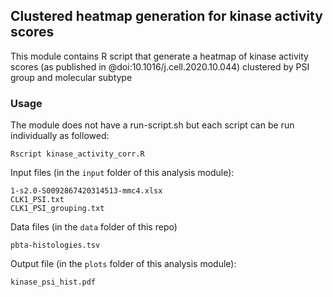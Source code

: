 ## Clustered heatmap generation for kinase activity scores

This module contains R script that generate a heatmap of kinase activity scores (as published in @doi:10.1016/j.cell.2020.10.044) clustered by PSI group and molecular subtype

### Usage
The module does not have a run-script.sh but each script can be run individually as followed:
  
```
Rscript kinase_activity_corr.R
```

Input files (in the `input` folder of this analysis module):
```
1-s2.0-S0092867420314513-mmc4.xlsx
CLK1_PSI.txt
CLK1_PSI_grouping.txt
```

Data files (in the `data` folder of this repo)
```
pbta-histologies.tsv
```

Output file (in the `plots` folder of this analysis module):
```
kinase_psi_hist.pdf
```

